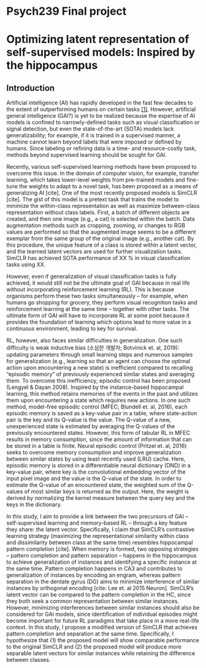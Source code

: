 # Psych239 Final project

# Optimizing latent representation of self-supervised models: Inspired by the hippocampus

## Introduction

Artificial intelligence (AI) has rapidly developed in the fast few decades to the extent of outperforming humans on certain tasks [[1]](https://arxiv.org/abs/2010.03449). However, artificial general intelligence (GAI?) is yet to be realized because the expertise of AI models is confined to narrowly-defined tasks such as visual classification or signal detection, but even the state-of-the-art (SOTA) models lack generalizability; for example, if it is trained in a supervised manner, a machine cannot learn beyond labels that were imposed or defined by humans. Since labeling or refining data is a time- and resource-costly task, methods beyond supervised learning should be sought for GAI. 

Recently, various self-supervised learning methods have been proposed to overcome this issue. In the domain of computer vision, for example, transfer learning, which takes lower-level weights from pre-trained models and fine-tune the weights to adapt to a novel task, has been proposed as a means of generalizing AI [cite]. One of the most recently proposed models is SimCLR [cite]. The gist of this model is a pretext task that trains the model to minimize the within-class representation as well as maximize between-class representation without class labels. First, a batch of different objects are created, and then one image (e.g., a cat) is selected within the batch. Data augmentation methods such as cropping, zooming, or changes to RGB values are performed so that the augmented image seems to be a different exemplar from the same group of the original image (e.g., another cat). By this procedure, the unique feature of a class is stored within a latent vector, and the learned latent vectors are used for further visualization tasks. SimCLR has achieved SOTA performance of XX % in visual classification tasks using XX. 

However, even if generalization of visual classification tasks is fully achieved, it would still not be the ultimate goal of GAI because in real life without incorporating reinforcement learning (RL). This is because organisms perform these two tasks simultaneously – for example, when humans go shopping for grocery, they perform visual recognition tasks and reinforcement learning at the same time – together with other tasks. The ultimate form of GAI will have to incorporate RL at some point because it provides the foundation of learning which options lead to more value in a continuous environment, leading to key for survival. 

RL, however, also faces similar difficulties in generalization. One such difficulty is weak inductive bias (소심한 개발자; Botvinick et. al, 2019): updating parameters through small learning steps and numerous samples for generalization (e.g., learning so that an agent can choose the optimal action upon encountering a new state) is inefficient compared to recalling “episodic memory” of previously experienced similar states and averaging them. To overcome this inefficiency, episodic control has been proposed (Lengyel & Dayan 2008). Inspired by the instance-based hippocampal learning, this method retains memories of the events in the past and utilizes them upon encountering a state which requires new actions. In one such method, model-free episodic control (MFEC; Blundell et. al, 2016), each episodic memory is saved as a key-value pair in a table, where state-action pair is the key and its Q-value is the value. The Q-value of a new, unexperienced state is estimated by averaging the Q-values of the previously encountered states. However, this form of tabular RL in MFEC results in memory consumption, since the amount of information that can be stored in a table is finite. Neural episodic control (Pritzel et. al, 2016) seeks to overcome memory consumption and improve generalization between similar states by using least recently used (LRU) cache. Here, episodic memory is stored in a differentiable neural dictionary (DND) in a key-value pair, where key is the convolutional embedding vector of the input pixel image and the value is the Q-value of the state. In order to estimate the Q-value of an encountered state, the weighted sum of the Q-values of most similar keys is returned as the output. Here, the weight is derived by normalizing the kernel measure between the query key and the keys in the dictionary.  

In this study, I aim to provide a link between the two precursors of GAI – self-supervised learning and memory-based RL – through a key feature they share: the latent vector. Specifically, I claim that SimCLR’s contrastive learning strategy (maximizing the representational similarity within class and dissimilarity between class at the same time) resembles hippocampal pattern completion [cite]. When memory is formed, two opposing strategies – pattern completion and pattern separation – happens in the hippocampus to achieve generalization of instances and identifying a specific instance at the same time. Pattern completion happens in CA3 and contributes to generalization of instances by encoding an engram, whereas pattern separation in the dentate gyrus (DG) aims to minimize interference of similar instances by orthogonal encoding [cite: Lee et. al 2015 Neuron]. SimCLR’s latent vector can be compared to the pattern completion in the HC, since they both seek a common representation between similar instances. However, minimizing interferences between similar instances should also be considered for GAI models, since identification of individual episodes might become important for future RL paradigms that take place in a more real-life context. In this study, I propose a modified version of SimCLR that achieves pattern completion and separation at the same time. Specifically, I hypothesize that (1) the proposed model will show comparable performance to the original SimCLR and (2) the proposed model will produce more separable latent vectors for similar instances while retaining the difference between classes. 
